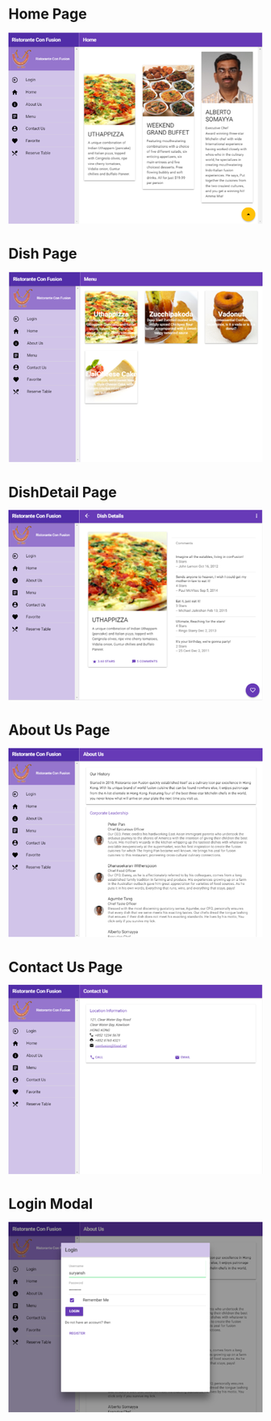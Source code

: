 
<h1>Home Page</h1>
<img src="home.png" alt="home page">
<h1>Dish Page</h1>
<img src="dish.png" alt="dish page">
<h1>DishDetail Page</h1>
<img src="dishdetail.png" alt="Dish Detail page">
<h1>About Us Page</h1>
<img src="aboutus.png" alt="aboutus page">
<h1>Contact Us Page</h1>
<img src="contactus.png" alt="contact us page">
<h1>Login Modal</h1>
<img src="login.png" alt="Login Modal">
